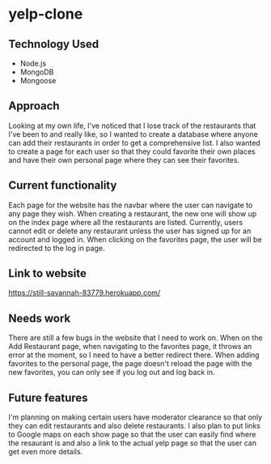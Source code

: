 # yelp-clone

## Technology Used

- Node.js
- MongoDB
- Mongoose

## Approach

Looking at my own life, I've noticed that I lose track of the restaurants that I've been to and really like, so I wanted to create a database where anyone can add their restaurants in order to get a comprehensive list. I also wanted to create a page for each user so that they could favorite their own places and have their own personal page where they can see their favorites.

## Current functionality

Each page for the website has the navbar where the user can navigate to any page they wish. When creating a restaurant, the new one will show up on the index page where all the restaurants are listed. Currently, users cannot edit or delete any restaurant unless the user has signed up for an account and logged in. When clicking on the favorites page, the user will be redirected to the log in page.

## Link to website

https://still-savannah-83779.herokuapp.com/

## Needs work

There are still a few bugs in the website that I need to work on. When on the Add Restaurant page, when navigating to the favorites page, it throws an error at the moment, so I need to have a better redirect there. When adding favorites to the personal page, the page doesn't reload the page with the new favorites, you can only see if you log out and log back in. 

## Future features

I'm planning on making certain users have moderator clearance so that only they can edit restaurants and also delete restaurants. I also plan to put links to Google maps on each show page so that the user can easily find where the resaurant is and also a link to the actual yelp page so that the user can get even more details.
